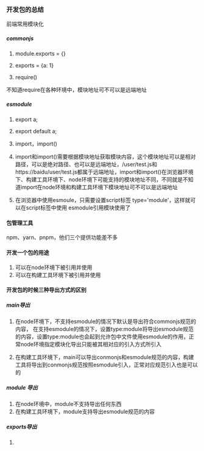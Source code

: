 ### 开发包的总结

前端常用模块化

##### commonjs

1. module.exports = {}

2. exports = {a: 1}

3. require()

不知道require在各种环境中，模块地址可不可以是远端地址

##### esmodule 

1. export a;

2. export default a;

3. import，import()

4. import和import()需要根据模块地址获取模块内容，这个模块地址可以是相对路径，可以是绝对路径、也可以是远端地址，/user/test.js和https://baidu/user/test.js都属于远端地址，import和import()在浏览器环境下、构建工具环境下、node环境下可能支持的模块地址不同，不同就是不知道import在node环境和构建工具环境下模块地址可不可以是远端地址

5. 在浏览器中使用esmoule，只需要设置script标签 type='module'，这样就可以在script标签中使用
esmodule引用模块使用了

#### 包管理工具

npm、yarn、pnpm，他们三个提供功能差不多


#### 开发一个包的用途
1. 可以在node环境下被引用并使用
2. 可以在构建工具环境下被引用并使用

#### 开发包的时候三种导出方式的区别
##### main导出
1. 在node环境下，不支持esmodule的情况下默认是导出符合commonjs规范的内容，
在支持esmodule的情况下，设置type:module将导出esmodule规范的内容，设置type:module也会起到允许包中文件使用esmodule的作用，正常node环境指定模块化导出只能被其相对应的引入方式所引入

2. 在构建工具环境下，main可以导出conmonjs和esmodule规范的内容，构建工具将导出到conmonjs规范按照esmodule引入，正常对应规范引入也是可以的

##### module 导出
1. 在node环境中，module不支持导出任何东西
2. 在构建工具环境下，module支持导出esmodule规范的内容

##### exports导出
1. 